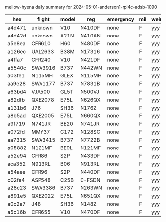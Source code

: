 mellow-hyena daily summary for 2024-05-01-anderson1-rpi4c-adsb-1090

|hex|flight|model|reg|emergency|mil|weirdo|
|--|--|--|--|--|--|--|
|a4d471|unknown|V10|N410DF|none|F|yyy|
|a4d42d|unknown|A21N|N410AN|none|F|yyy|
|a5e8ea|CFR610|H60|N480DF|none|F|yyy|
|a126ec|UAL2633|B38M|N17316|none|F|yyy|
|a4ffa7|CFR240|V10|N421DF|none|F|yyy|
|a5540c|SWA3916|B737|N442WN|none|F|yyy|
|a03fe1|N115MH|GLEX|N115MH|none|F|yyy|
|aa9e28|SWA1177|B737|N7831B|none|F|yyy|
|a63bd4|VJA500|GL5T|N500VJ|none|F|yyy|
|a82dfb|QXE2078|E75L|N626QX|none|F|yyy|
|a131b6|J76|SH36|N176Z|none|F|yyy|
|a8b5ad|QXE2005|E75L|N660QX|none|F|yyy|
|a9f719|N741JR|BE20|N741JR|none|F|yyy|
|a072fd|MMY37|C172|N128SC|none|F|yyy|
|aa7315|SWA3415|B737|N7722B|none|F|yyy|
|a05882|N121MF|BE9L|N121MF|none|F|yyy|
|a52e94|CFR86|S2P|N433DF|none|F|yyy|
|aca352|N913RL|B06|N913RL|none|F|yyy|
|a54aee|CFR96|S2P|N440DF|none|F|yyy|
|c02fe4|ASP548|C25B|C-FSDN|none|F|yyy|
|a28c23|SWA3386|B737|N263WN|none|F|yyy|
|a891e5|QXE2022|E75L|N651QX|none|F|yyy|
|a0c2a7|J48|SH36|N148Z|none|F|yyy|
|a5c16b|CFR655|V10|N470DF|none|F|yyy|
